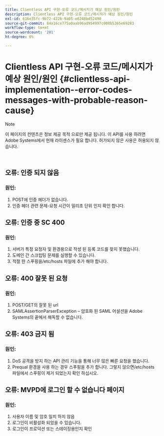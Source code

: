 ```yaml
---
title: Clientless API 구현-오류 코드/메시지가 예상 원인/원인
description: Clientless API 구현-오류 코드/메시지가 예상 원인/원인
exl-id: 616e35fc-9b72-422b-9a05-e6248bd52490
source-git-commit: 84a16ce775a0aab96ad954997c008b5265e69283
workflow-type: tm+mt
source-wordcount: '201'
ht-degree: 0%

---
```


# Clientless API 구현-오류 코드/메시지가 예상 원인/원인 {#clientless-api-implementation--error-codes-messages-with-probable-reason-cause}

>[!NOTE]
>
>이 페이지의 컨텐츠은 정보 제공 목적 으로만 제공 됩니다. 이 API를 사용 하려면 Adobe Systems에서 현재 라이센스가 필요 합니다. 허가되지 않은 사용은 허용되지 않습니다.

</br>


## 오류: 인증 되지 않음

### 원인:

1. POST에 인증 헤더가 없습니다.
1. 인증 헤더 관련 문제-요청 시간이 밀리초 단위 인지 확인 합니다.

## 오류: 인증 중 SC 400

### 원인:

1. 서버가 특정 요청자 및 환경용으로 작성 된 등록 코드를 찾지 못했습니다.
1. 도메인 간 스크립팅 문제를 실행할 수 있습니다.
1. 적절 한 스푸핑을/etc/hosts 파일에 추가 해야 합니다.

## 오류: 400 잘못 된 요청

### 원인:

1. POST/GET의 잘못 된 url
1. SAMLAssertionParserException – 암호화 된 SAML 어설션을 Adobe Systems의 끝에서 해독할 수 없습니다.

## 오류: 403 금지 됨

### 원인:

1. DoS 공격을 방지 하는 API 관리 기능을 통해 너무 많은 빠른 요청을 했습니다.
2. Prequal 환경을 사용 하는 경우 스푸핑을 추가 합니다. 그렇지 않으면/etc/hosts 파일에서 스푸핑이 제거 되었는지 확인 하십시오.

## 오류: MVPD에 로그인 할 수 없습니다 페이지

### 원인:

1. 사용자 이름 및 암호 일치 하지 않음
2. 로그인이 비활성화 되었을 수 있습니다.
3. 로그인이 프로덕션 또는 스테이징용인지 확인


<!--

## Related Information

- [Clientless API Reference](/help/authentication/rest-api-reference.md)

-->
